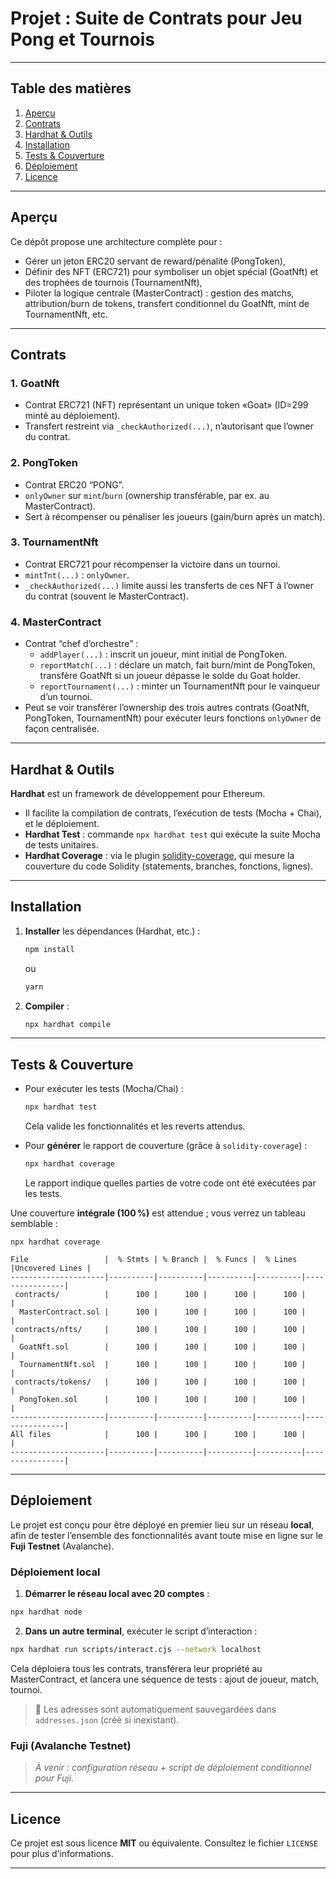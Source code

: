 # Projet : Suite de Contrats pour Jeu Pong et Tournois

---

## Table des matières

1. [Aperçu](#aperçu)  
2. [Contrats](#contrats)  
3. [Hardhat & Outils](#hardhat--outils)  
4. [Installation](#installation)  
5. [Tests & Couverture](#tests--couverture)  
6. [Déploiement](#déploiement)  
7. [Licence](#licence)  

---

## Aperçu

Ce dépôt propose une architecture complète pour :

- Gérer un jeton ERC20 servant de reward/pénalité (PongToken),  
- Définir des NFT (ERC721) pour symboliser un objet spécial (GoatNft) et des trophées de tournois (TournamentNft),  
- Piloter la logique centrale (MasterContract) : gestion des matchs, attribution/burn de tokens, transfert conditionnel du GoatNft, mint de TournamentNft, etc.

---

## Contrats

### 1. **GoatNft**

- Contrat ERC721 (NFT) représentant un unique token «Goat» (ID=299 minté au déploiement).  
- Transfert restreint via `_checkAuthorized(...)`, n’autorisant que l’owner du contrat.

### 2. **PongToken**

- Contrat ERC20 “PONG”.  
- `onlyOwner` sur `mint`/`burn` (ownership transférable, par ex. au MasterContract).  
- Sert à récompenser ou pénaliser les joueurs (gain/burn après un match).

### 3. **TournamentNft**

- Contrat ERC721 pour récompenser la victoire dans un tournoi.  
- `mintTnt(...)` : `onlyOwner`.  
- `_checkAuthorized(...)` limite aussi les transferts de ces NFT à l’owner du contrat (souvent le MasterContract).

### 4. **MasterContract**

- Contrat “chef d’orchestre” :  
  - `addPlayer(...)` : inscrit un joueur, mint initial de PongToken.  
  - `reportMatch(...)` : déclare un match, fait burn/mint de PongToken, transfère GoatNft si un joueur dépasse le solde du Goat holder.  
  - `reportTournament(...)` : minter un TournamentNft pour le vainqueur d’un tournoi.  
- Peut se voir transférer l’ownership des trois autres contrats (GoatNft, PongToken, TournamentNft) pour exécuter leurs fonctions `onlyOwner` de façon centralisée.

---

## Hardhat & Outils

**Hardhat** est un framework de développement pour Ethereum.  
- Il facilite la compilation de contrats, l’exécution de tests (Mocha + Chai), et le déploiement.  
- **Hardhat Test** : commande `npx hardhat test` qui exécute la suite Mocha de tests unitaires.  
- **Hardhat Coverage** : via le plugin [solidity-coverage](https://github.com/sc-forks/solidity-coverage), qui mesure la couverture du code Solidity (statements, branches, fonctions, lignes).

---

## Installation

1. **Installer** les dépendances (Hardhat, etc.) :  
   ```bash
   npm install
   ```
   ou  
   ```bash
   yarn
   ```

2. **Compiler** :  
   ```bash
   npx hardhat compile
   ```

---

## Tests & Couverture

- Pour exécuter les tests (Mocha/Chai) :  
  ```bash
  npx hardhat test
  ```
  Cela valide les fonctionnalités et les reverts attendus.

- Pour **générer** le rapport de couverture (grâce à `solidity-coverage`) :  
  ```bash
  npx hardhat coverage
  ```
  Le rapport indique quelles parties de votre code ont été exécutées par les tests.  

Une couverture **intégrale (100 %)** est attendue ; vous verrez un tableau semblable :

```
npx hardhat coverage

File                 |  % Stmts | % Branch |  % Funcs |  % Lines |Uncovered Lines |
---------------------|----------|----------|----------|----------|----------------|
 contracts/          |      100 |      100 |      100 |      100 |                |
  MasterContract.sol |      100 |      100 |      100 |      100 |                |
 contracts/nfts/     |      100 |      100 |      100 |      100 |                |
  GoatNft.sol        |      100 |      100 |      100 |      100 |                |
  TournamentNft.sol  |      100 |      100 |      100 |      100 |                |
 contracts/tokens/   |      100 |      100 |      100 |      100 |                |
  PongToken.sol      |      100 |      100 |      100 |      100 |                |
---------------------|----------|----------|----------|----------|----------------|
All files            |      100 |      100 |      100 |      100 |                |
---------------------|----------|----------|----------|----------|----------------|
```

---

## Déploiement

Le projet est conçu pour être déployé en premier lieu sur un réseau **local**, afin de tester l’ensemble des fonctionnalités avant toute mise en ligne sur le **Fuji Testnet** (Avalanche).

### Déploiement local

1. **Démarrer le réseau local avec 20 comptes** :
```bash
npx hardhat node
```

2. **Dans un autre terminal**, exécuter le script d’interaction :
```bash
npx hardhat run scripts/interact.cjs --network localhost
```
Cela déploiera tous les contrats, transférera leur propriété au MasterContract, et lancera une séquence de tests : ajout de joueur, match, tournoi.

> 📝 Les adresses sont automatiquement sauvegardées dans `addresses.json` (créé si inexistant).

### Fuji (Avalanche Testnet)

> *À venir : configuration réseau + script de déploiement conditionnel pour Fuji.*

---

## Licence

Ce projet est sous licence **MIT** ou équivalente. Consultez le fichier `LICENSE` pour plus d’informations.

---

